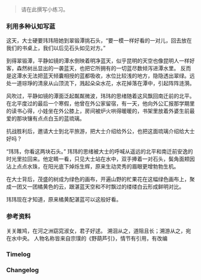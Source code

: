 > 请在此撰写小练习。
### 利用多种认知写**蓝**

这天，大士硬要玮玮陪她到翠锻潭挑石头，“要一模一样好看的一对儿，回去放在我们的书桌上，我们以后见石头如见对方。”

到得翠锻潭，平静如镜的潭水倒映着明净蓝天，似乎昆明的天空也像昆明人一样好客，森然树丛显出的一袭蓝天，也把它所拥有的一切蓝尽数倾泻进潭水里。
反而是这潭水无法把蓝天倾囊相授的蓝都吸收，水位比较浅的地方，隐隐透出翠绿。远处一道琮琤的清泉从山顶流下，溅起朵朵水花，水花掉落在潭中，引起阵阵涟漪。

风吹过，平静如镜的潭面泛起粼粼微波，玮玮的思绪随着这风飘回南迁前的北平。在北平度过的最后一个寒假，他曾在外公家留宿，有一天，他向外公汇报那学期里的读书心得，小娃坐在外公膝上，房间被炉火哄得暖暖的，书架里放着外婆生前最爱的那块镶有点点白玉的蓝琉璃。

抗战胜利后，邀请大士到北平旅游，把大士介绍给外公，也把这面琉璃介绍给大士好吗？

“玮玮，你看这两块石头。”
玮玮的思绪被大士的呼喊从遥远的北平和南迁前安逸的时光里拉回来。他定睛一看，只见大士站在水中，双手捧着一对石头，鬓角面颊因沾上点点水珠，在阳光底下焯烁生辉，原来生动灵秀的眉眼更增勃勃生机。

在大士背后，茂盛的树成为绿色的画布，开遍山野的杧果花在这幅绿色画布上，聚成一团又一团橘黄色的云，跟湛蓝天空和不时飘过的缕缕白云形成鲜明对比。

玮玮现在才知道，原来橘黄配湛蓝可以这般好看。

### 参考资料
关关雎鸠，在河之洲窈窕淑女，君子好逑。
溯洄从之，道阻且长；溯游从之，宛在水中央。
人物名称皆来自宗璞的《野葫芦引》，情节有引用，有改编

### Timelog

### Changelog
